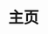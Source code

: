 ---
home: true
layout: BlogHome
icon: home
title: 主页
heroImage: /logo.png
heroText: 全球指数
heroFullScreen: true
tagline: 分享经验、传递价值、成就你我
projects:
  - name: 低语
    icon: cloud-moon
    desc: 梦呓之地，自说自话，不知所云
    link: /whisper/

  - name: GitHub
    icon: https://avatars.githubusercontent.com/u/4768523
    desc: GitHub 主页
    link: https://github.com/takeseem

# footer: 自定义你的页脚文字
---